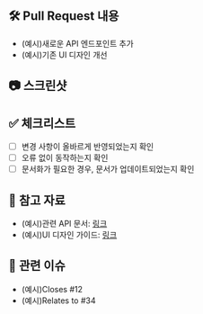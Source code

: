 ## 🛠 Pull Request 내용

[//]: # "변경 사항이나 기능 추가 내용을 작성합니다."

- (예시)새로운 API 엔드포인트 추가
- (예시)기존 UI 디자인 개선

## 📷 스크린샷

[//]: # "작업한 화면을 스크린샷(gif, 동영상 ok)하여 첨부합니다."

## ✅ 체크리스트

[//]: # "PR 작성 시 확인해야 할 사항들을 체크박스로 작성합니다."

- [ ] 변경 사항이 올바르게 반영되었는지 확인
- [ ] 오류 없이 동작하는지 확인
- [ ] 문서화가 필요한 경우, 문서가 업데이트되었는지 확인

## 📎 참고 자료

[//]: # "참고할 수 있는 자료나 링크를 작성합니다."

- (예시)관련 API 문서: [링크](https://example.com/api-docs)
- (예시)UI 디자인 가이드: [링크](https://example.com/ui-guide)

## 📌 관련 이슈

[//]: # "관련된 이슈 번호를 작성합니다.없다면 관련 이슈 항목 삭제 후 풀리퀘스트 생성"

- (예시)Closes #12
- (예시)Relates to #34
